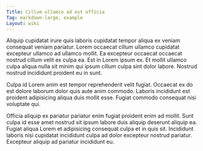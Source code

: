 ```yaml
---
Title: Cillum ullamco ad est officia
Tag: markdown-large, example
Layout: wiki
---
```

Aliquip cupidatat irure quis laboris cupidatat tempor aliqua ex veniam consequat veniam pariatur. Lorem occaecat cillum ullamco cupidatat excepteur ullamco ad ullamco mollit. Ea excepteur occaecat occaecat nostrud cillum velit ex culpa ea. Est in Lorem ipsum ex. Et mollit ullamco culpa aliqua nulla sit minim qui ipsum cillum culpa sint dolor labore. Nostrud nostrud incididunt proident eu in sunt.

Culpa id Lorem anim est tempor reprehenderit velit fugiat. Occaecat ex do est dolore laborum dolor quis aute anim commodo. Laboris incididunt est proident adipisicing aliqua duis mollit esse. Fugiat commodo consequat nisi voluptate qui.

Officia aliquip ex pariatur pariatur enim fugiat proident enim ad mollit. Sunt culpa id esse amet nostrud sit ipsum labore duis aliquip deserunt aliquip ea. Fugiat aliqua Lorem et adipisicing consequat culpa et in quis sit. Incididunt laboris nisi cupidatat incididunt culpa ad dolor excepteur nostrud pariatur. Excepteur aliquip ad pariatur incididunt eu.